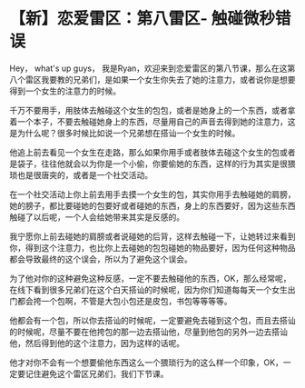 # 【新】恋爱雷区：第八雷区- 触碰微秒错误

Hey， what's up guys， 我是Ryan，欢迎来到恋爱雷区的第八节课，那么在这第八个雷区我要教的兄弟们，是如果一个女生你失去了她的注意力，或者说你是想要得到一个女生的注意力的时候。

千万不要用手，用肢体去触碰这个女生的包包，或者是她身上的一个东西，或者拿着一个本子，不要去触碰她身上的东西，尽量用自己的声音去得到她的注意力，这是为什么呢？很多时候比如说一个兄弟想在搭讪一个女生的时候。

他追上前去看见一个女生在走路，那么如果你用手或者肢体去碰这个女生的包或者是袋子，往往他就会以为你是一个小偷，你要偷她的东西，这样的行为其实是很猥琐也是很唐突的，或者是一个社交活动。

在一个社交活动上你上前去用手去摸一个女生的包，其实你用手去触碰她的肩膀，她的膀子，都比要碰她的包要好或者碰她的东西，身上的东西要好，因为这些东西触碰了以后呢，一个人会给她带来其实是反感的。

我宁愿你上前去碰她的肩膀或者说碰她的后背，这样去触碰一下，让她转过来看到你，得到这个注意力，也比你上去碰她的包包碰她的物品要好，因为任何这种物品都会导致最终的这个误会，所以为了避免这个误会。

为了他对你的这种避免这种反感，一定不要去触碰他的东西，OK，那么经常呢，在线下看到很多兄弟们在这个白天搭讪的时候呢，因为你们知道每每天一个女生出门都会挎一个包啊，不管是大包小包还是皮包，书包等等等等。

他都会有一个包，所以你去搭讪的时候呢，一定要避免去碰到这个包，而且去搭讪的时候呢，尽量不要在他挎包的那一边去搭讪他，尽量到他包的另外一边去搭讪他，然后得到他的这个注意力，因为这样的话呢。

他才对你不会有一个想要偷他东西这么一个猥琐行为的这么样一个印象，OK，一定要记住避免这个雷区兄弟们，我们下节课。

